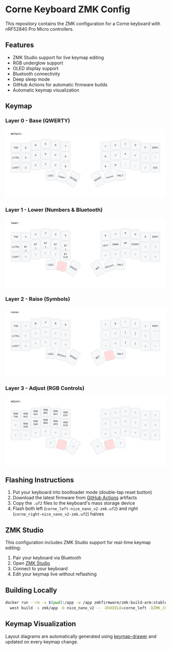 # Corne Keyboard ZMK Config

This repository contains the ZMK configuration for a Corne keyboard with nRF52840 Pro Micro controllers.

## Features

- ZMK Studio support for live keymap editing
- RGB underglow support
- OLED display support
- Bluetooth connectivity
- Deep sleep mode
- GitHub Actions for automatic firmware builds
- Automatic keymap visualization

## Keymap

### Layer 0 - Base (QWERTY)
![Base Layer](keymap-drawer/corne_layer0.svg)

### Layer 1 - Lower (Numbers & Bluetooth)
![Lower Layer](keymap-drawer/corne_layer1.svg)

### Layer 2 - Raise (Symbols)
![Raise Layer](keymap-drawer/corne_layer2.svg)

### Layer 3 - Adjust (RGB Controls)
![Adjust Layer](keymap-drawer/corne_layer3.svg)

## Flashing Instructions

1. Put your keyboard into bootloader mode (double-tap reset button)
2. Download the latest firmware from [GitHub Actions](../../actions) artifacts
3. Copy the `.uf2` files to the keyboard's mass storage device
4. Flash both left (`corne_left-nice_nano_v2-zmk.uf2`) and right (`corne_right-nice_nano_v2-zmk.uf2`) halves

## ZMK Studio

This configuration includes ZMK Studio support for real-time keymap editing:
1. Pair your keyboard via Bluetooth
2. Open [ZMK Studio](https://github.com/zmkfirmware/zmk-studio)
3. Connect to your keyboard
4. Edit your keymap live without reflashing

## Building Locally

```bash
docker run --rm -v $(pwd):/app -w /app zmkfirmware/zmk-build-arm:stable \
  west build -s zmk/app -b nice_nano_v2 -- -DSHIELD=corne_left -DZMK_CONFIG=/app/config
```

## Keymap Visualization

Layout diagrams are automatically generated using [keymap-drawer](https://github.com/caksoylar/keymap-drawer) and updated on every keymap change.